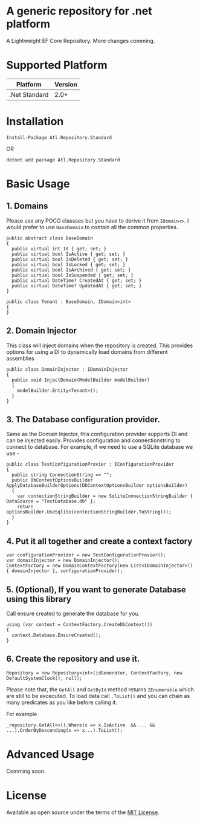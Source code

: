 # A generic repository for .net platform

A Lightweight EF Core Repository. More changes comming. 

# Supported Platform

|Platform   |Version      |
|----------|:-------------|
|.Net Standard |2.0+|

# Installation
```
Install-Package Atl.Repository.Standard
```
OR
```
dotnet add package Atl.Repository.Standard
```

# Basic Usage

## 1. Domains

Please use any POCO classses but you have to derive it from `IDomain<>`. I would prefer to use `BaseDomain` to contain all the common properties.


```
public abstract class BaseDomain
{
  public virtual int Id { get; set; }
  public virtual bool IsActive { get; set; }
  public virtual bool IsDeleted { get; set; }
  public virtual bool IsLocked { get; set; }
  public virtual bool IsArchived { get; set; }
  public virtual bool IsSuspended { get; set; }
  public virtual DateTime? CreatedAt { get; set; }
  public virtual DateTime? UpdatedAt { get; set; }
}

public class Tenant : BaseDomain, IDomain<int>
{
}
```

## 2. Domain Injector

This class will inject domains when the repository is created. This provides options for using a DI to dynamically load domains from different assemblies

```
public class DomainInjector : IDomainInjector
{
  public void InjectDomain(ModelBuilder modelBuilder)
  {
    modelBuilder.Entity<Tenant>();
  }
}
```

## 3. The Database configuration provider.

Same as the Domain Injector, this configuration provider supports DI and can be injected easily. Provides configuration and connectionstring to connect to database. For example, if we need to use a SQLite database we use -

```
public class TestConfigurationProvier : IConfigurationProvider
{
  public string ConnectionString => "";
  public DbContextOptionsBuilder ApplyDatabaseBuilderOptions(DbContextOptionsBuilder optionsBuilder)
  {
    var contectionStringBuilder = new SqliteConnectionStringBuilder { DataSource = "TestDatabase.db" };
    return optionsBuilder.UseSqlite(contectionStringBuilder.ToString());
  }
}
```

## 4. Put it all together and create a context factory

```
var configurationProvider = new TestConfigurationProvier();
var domainInjector = new DomainInjector();
ContextFactory = new DomainContextFactory(new List<IDomainInjector>() { domainInjector }, configurationProvider);
```

## 5. (Optional), If you want to generate Database using this library

Call ensure created to generate the database for you.
```
using (var context = ContextFactory.CreateDbContext())
{
  context.Database.EnsureCreated();
}
```

## 6. Create the repository and use it. 

```
Repository = new Repository<int>(idGenerator, ContextFactory, new DefaultSystemClock(), null);
```

Please note that, the `GetAll` and `GetById` method returns `IEnumerable` which are still to be excecuted. To load data call `.ToList()` and you can chain as many predicates as you like before calling it.

For example 

```
_repository.GetAll<>().Where(x => x.IsActive  && ... && ...).OrderByDescending(x => x...).ToList();
```

# Advanced Usage

Comming soon.


# License

Available as open source under the terms of the [MIT License](LICENSE).
